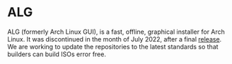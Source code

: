 # ALG

ALG (formerly Arch Linux GUI), is a fast, offline, graphical installer for Arch Linux. It was discontinued in the month of July 2022, after a final [release](https://github.com/arch-linux-gui/alg-releases/releases/tag/v2022.07). We are working to update the repositories to the latest standards so that builders can build ISOs error free.
